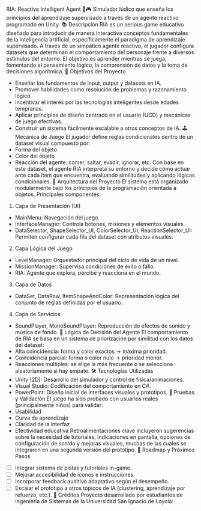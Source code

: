 RIA: Reactive Intelligent Agent 🧠🎮
Simulador lúdico que enseña los principios del aprendizaje supervisado a través de un agente reactivo programado en Unity.
📚 Descripción
RIA es un serious game educativo diseñado para introducir de manera interactiva conceptos fundamentales de la inteligencia artificial, específicamente el paradigma de aprendizaje supervisado. A través de un simpático agente reactivo, el jugador configura datasets que determinan el comportamiento del personaje frente a diversos estímulos del entorno. El objetivo es aprender mientras se juega, fomentando el pensamiento lógico, la comprensión de datos y la toma de decisiones algorítmica.
🎯 Objetivos del Proyecto
- Enseñar los fundamentos de input, output y datasets en IA.
- Promover habilidades como resolución de problemas y razonamiento lógico.
- Incentivar el interés por las tecnologías inteligentes desde edades tempranas.
- Aplicar principios de diseño centrado en el usuario (UCD) y mecánicas de juego efectivas.
- Construir un sistema fácilmente escalable a otros conceptos de IA.
🕹️ Mecánica de Juego
El jugador define reglas condicionales dentro de un dataset visual compuesto por:
- Forma del objeto
- Color del objeto
- Reacción del agente: comer, saltar, evadir, ignorar, etc.
Con base en este dataset, el agente RIA interpreta su entorno y decide cómo actuar ante cada ítem que encuentra, evaluando similitudes y aplicando lógicas condicionales.
🧩 Arquitectura del Proyecto
El sistema está organizado modularmente bajo los principios de la programación orientada a objetos. Principales componentes:
1. Capa de Presentación (UI)
- MainMenu: Navegación del juego.
- InterfaceManager: Controla botones, misiones y elementos visuales.
- DataSelector, ShapeSelector_UI, ColorSelector_UI, ReactionSelector_UI: Permiten configurar cada fila del dataset con atributos visuales.
2. Capa Lógica del Juego
- LevelManager: Orquestador principal del ciclo de vida de un nivel.
- MissionManager: Supervisa condiciones de éxito o fallo.
- RIA: Agente que explora, percibe y reacciona en el mundo.
3. Capa de Datos
- DataSet, DataRow, ItemShapeAndColor: Representación lógica del conjunto de reglas definidas por el usuario.
4. Capa de Servicios
- SoundPlayer, MonoSoundPlayer: Reproducción de efectos de sonido y música de fondo.
🧠 Lógica de Decisión del Agente
El comportamiento de RIA se basa en un sistema de priorización por similitud con los datos del dataset:
- Alta coincidencia: forma y color exactos → máxima prioridad.
- Coincidencia parcial: forma o color nulo → prioridad menor.
- Reacciones múltiples: se elige la más frecuente o se selecciona aleatoriamente si hay empate.
🛠️ Tecnologías Utilizadas
- Unity (2D): Desarrollo del simulador y control de física/animaciones.
- Visual Studio: Codificación del comportamiento en C#.
- PowerPoint: Diseño inicial de interfaces visuales y prototipos.
🧪 Pruebas y Validación
El juego ha sido probado con usuarios reales (principalmente niños) para validar:
- Usabilidad
- Curva de aprendizaje
- Claridad de la interfaz
- Efectividad educativa
Retroalimentaciones clave incluyeron sugerencias sobre la necesidad de tutoriales, indicaciones en pantalla, opciones de configuración de sonido y mejoras visuales, muchas de las cuales se integraron en una segunda versión del prototipo.
🚧 Roadmap y Próximos Pasos
- [ ] Integrar sistema de pistas y tutoriales in-game.
- [ ] Mejorar accesibilidad de íconos e instrucciones.
- [ ] Incorporar feedback auditivo adaptativo según el desempeño.
- [ ] Escalar el prototipo a otros tópicos de IA (clustering, aprendizaje por refuerzo, etc.).
🙌 Créditos
Proyecto desarrollado por estudiantes de Ingeniería de Sistemas de la Universidad San Ignacio de Loyola:
